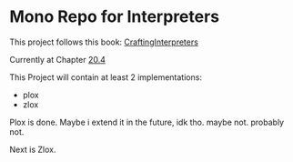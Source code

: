 # Mono Repo for Interpreters

This project follows this book: [CraftingInterpreters](https://craftinginterpreters.com/index.html)

Currently at Chapter [20.4](https://craftinginterpreters.com/hash-tables.html#building-a-hash-table)

This Project will contain at least 2 implementations:

- plox
- zlox

Plox is done. Maybe i extend it in the future, idk tho. maybe not. probably not.

Next is Zlox.

